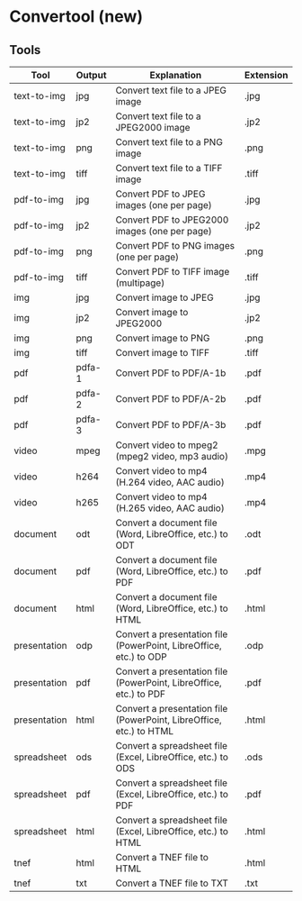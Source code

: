 # Convertool (new)

## Tools

| Tool         | Output | Explanation                                                         | Extension |
|--------------|--------|---------------------------------------------------------------------|-----------|
| text-to-img  | jpg    | Convert text file to a JPEG image                                   | .jpg      |
| text-to-img  | jp2    | Convert text file to a JPEG2000 image                               | .jp2      |
| text-to-img  | png    | Convert text file to a PNG image                                    | .png      |
| text-to-img  | tiff   | Convert text file to a TIFF image                                   | .tiff     |
| pdf-to-img   | jpg    | Convert PDF to JPEG images (one per page)                           | .jpg      |
| pdf-to-img   | jp2    | Convert PDF to JPEG2000 images (one per page)                       | .jp2      |
| pdf-to-img   | png    | Convert PDF to PNG images (one per page)                            | .png      |
| pdf-to-img   | tiff   | Convert PDF to TIFF image (multipage)                               | .tiff     |
| img          | jpg    | Convert image to JPEG                                               | .jpg      |
| img          | jp2    | Convert image to JPEG2000                                           | .jp2      |
| img          | png    | Convert image to PNG                                                | .png      |
| img          | tiff   | Convert image to TIFF                                               | .tiff     |
| pdf          | pdfa-1 | Convert PDF to PDF/A-1b                                             | .pdf      |
| pdf          | pdfa-2 | Convert PDF to PDF/A-2b                                             | .pdf      |
| pdf          | pdfa-3 | Convert PDF to PDF/A-3b                                             | .pdf      |
| video        | mpeg   | Convert video to mpeg2 (mpeg2 video, mp3 audio)                     | .mpg      |
| video        | h264   | Convert video to mp4 (H.264 video, AAC audio)                       | .mp4      |
| video        | h265   | Convert video to mp4 (H.265 video, AAC audio)                       | .mp4      |
| document     | odt    | Convert a document file (Word, LibreOffice, etc.) to ODT            | .odt      |
| document     | pdf    | Convert a document file (Word, LibreOffice, etc.) to PDF            | .pdf      |
| document     | html   | Convert a document file (Word, LibreOffice, etc.) to HTML           | .html     |
| presentation | odp    | Convert a presentation file (PowerPoint, LibreOffice, etc.) to ODP  | .odp      |
| presentation | pdf    | Convert a presentation file (PowerPoint, LibreOffice, etc.) to PDF  | .pdf      |
| presentation | html   | Convert a presentation file (PowerPoint, LibreOffice, etc.) to HTML | .html     |
| spreadsheet  | ods    | Convert a spreadsheet file (Excel, LibreOffice, etc.) to ODS        | .ods      |
| spreadsheet  | pdf    | Convert a spreadsheet file (Excel, LibreOffice, etc.) to PDF        | .pdf      |
| spreadsheet  | html   | Convert a spreadsheet file (Excel, LibreOffice, etc.) to HTML       | .html     |
| tnef         | html   | Convert a TNEF file to HTML                                         | .html     |
| tnef         | txt    | Convert a TNEF file to TXT                                          | .txt      |

